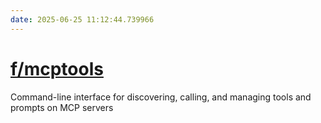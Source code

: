 ```yaml
---
date: 2025-06-25 11:12:44.739966
---
```


# [f/mcptools](https://github.com/f/mcptools)

Command-line interface for discovering, calling, and managing tools and prompts on MCP servers